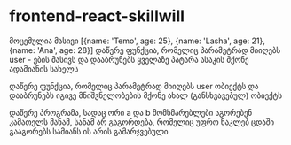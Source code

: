 # frontend-react-skillwill

მოცემულია მასივი [{name: 'Temo', age: 25},
{name: 'Lasha', age: 21}, {name: 'Ana', age: 28}]
დაწერე ფუნქცია, რომელიც პარამეტრად
მიიღებს user - ების მასივს და დააბრუნებს
ყველაზე პატარა ასაკის მქონე ადამიანის
სახელს

დაწერე ფუნქცია, რომელიც პარამეტრად
მიიღებს user ობიექტს და დააბრუნებს იგივე
მნიშვნელობების მქონე ახალ
(განსხვავებულ) ობიექტს

დაწერე პროგრამა, სადაც ორი a და b
მომხმარებლები აგორებენ კამათელს მანამ,
სანამ არ გაგორდება, რომელიც უფრო
ნაკლებ ცდაში გააგორებს სამიანს ის არის
გამარჯვებული
